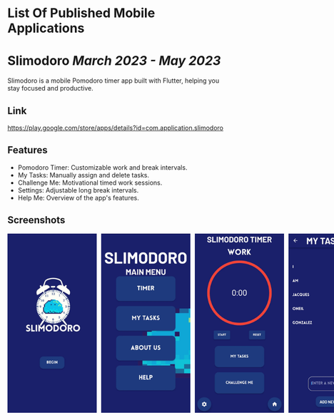 # List Of Published Mobile Applications
# Slimodoro *March 2023 - May 2023*  
Slimodoro is a mobile Pomodoro timer app built with Flutter, helping you stay focused and productive.

## Link
https://play.google.com/store/apps/details?id=com.application.slimodoro

## Features

- Pomodoro Timer: Customizable work and break intervals.
- My Tasks: Manually assign and delete tasks.
- Challenge Me: Motivational timed work sessions.
- Settings: Adjustable long break intervals.
- Help Me: Overview of the app's features.

## Screenshots
<div style="display:flex;">
    <img src="screenshots/StartPage.webp" width="200" style="margin-right: 10px;">
    <img src="screenshots/MenuPage.webp" width="200" style="margin-right: 10px;">
    <img src="screenshots/TimerPage.webp" width="200" style="margin-right: 10px;">
    <img src="screenshots/MyTasksPage.webp" width="200">
</div>
